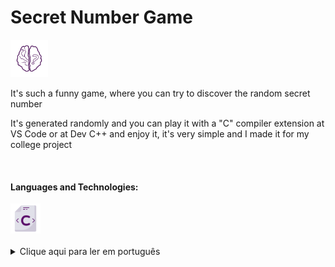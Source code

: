 <h1> Secret Number Game</h1>
<img src="icons8-riddle-400.png" width="60"/>
<p> It's such a funny game, where you can try to discover the random secret number</p>
<p> It's generated randomly and you can play it with a "C" compiler extension at VS Code or at Dev C++ and enjoy it, it's very simple and I made it for my college project</p>
<br>
  <h4> Languages and Technologies:</h4>
  <div>
    <img src="c-.png" width="48"/>
  </div>
  <br>
  <section>
  <details>
    <summary>Clique aqui para ler em português</summary>
    <br>
    <p>Esse é um jogo divertido, no qual você precisa adivinhar um numero aleatorio secreto</p>
    <br>
    <p>Ele é gerado aleatóriamente e você pode jogar com uma extensão que compile C no VS Code ou no Dev C++ e se divertir, é muito simple e eu fiz esse jogo pra um trabalho da faculdade</p>    
    <h4>Linguagens e tecnologias utilizadas:</h4>
    <div>
        <img src="c-.png" width="38"/>
    </div>
  </details>
</section>
